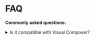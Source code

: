 # FAQ

**Commonly asked questions:**
  
<details>
  <summary id="7">
      Is it compatible with Visual Composer?
  </summary>
  Super Forms has it's own Visual Composer (JS Composer) element.
  The Super Forms [shortcode] can also be inserted into a Visual Composer **HTML element**. This makes it easy to insert it into any area within your Visual Composer pages.</details>





